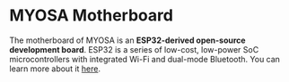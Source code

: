 # MYOSA Motherboard

The motherboard of MYOSA is an **ESP32-derived open-source development board**. ESP32 is a series of low-cost, low-power SoC microcontrollers with integrated Wi-Fi and dual-mode Bluetooth. You can learn more about it [here](https://www.espressif.com/en/products/socs/esp32).

